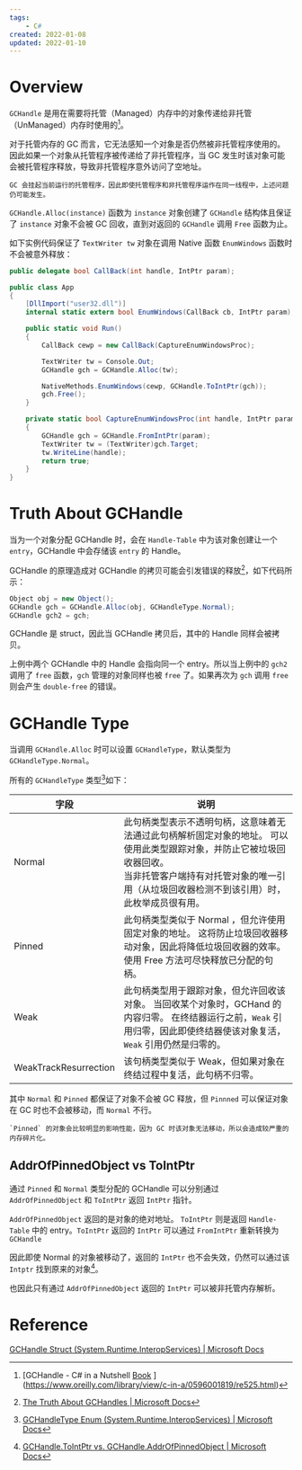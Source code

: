 ```yaml
---
tags:
    - C#
created: 2022-01-08
updated: 2022-01-10
---
```


# Overview

`GCHandle` 是用在需要将托管（Managed）内存中的对象传递给非托管（UnManaged）内存时使用的[^1]。

对于托管内存的 GC 而言，它无法感知一个对象是否仍然被非托管程序使用的。因此如果一个对象从托管程序被传递给了非托管程序，当 GC 发生时该对象可能会被托管程序释放，导致非托管程序意外访问了空地址。

```ad-note
GC 会挂起当前运行的托管程序，因此即使托管程序和非托管程序运作在同一线程中，上述问题仍可能发生。
```

`GCHandle.Alloc(instance)` 函数为 `instance` 对象创建了 `GCHandle` 结构体且保证了 `instance` 对象不会被 GC 回收，直到对返回的 `GCHandle` 调用 `Free` 函数为止。

如下实例代码保证了 `TextWriter tw` 对象在调用 Native 函数 `EnumWindows` 函数时不会被意外释放：
```csharp
public delegate bool CallBack(int handle, IntPtr param);

public class App
{
    [DllImport("user32.dll")]
    internal static extern bool EnumWindows(CallBack cb, IntPtr param);

    public static void Run()
    {
        CallBack cewp = new CallBack(CaptureEnumWindowsProc);

        TextWriter tw = Console.Out;
        GCHandle gch = GCHandle.Alloc(tw);

        NativeMethods.EnumWindows(cewp, GCHandle.ToIntPtr(gch));
        gch.Free();
    }

    private static bool CaptureEnumWindowsProc(int handle, IntPtr param)
    {
        GCHandle gch = GCHandle.FromIntPtr(param);
        TextWriter tw = (TextWriter)gch.Target;
        tw.WriteLine(handle);
        return true;
    }
}
```

# Truth About GCHandle

当为一个对象分配 GCHandle 时，会在 `Handle-Table` 中为该对象创建让一个 `entry`，GCHandle 中会存储该 `entry` 的 Handle。

GCHandle 的原理造成对 GCHandle 的拷贝可能会引发错误的释放[^2]，如下代码所示：

```csharp
Object obj = new Object();  
GCHandle gch = GCHandle.Alloc(obj, GCHandleType.Normal);  
GCHandle gch2 = gch;
```

GCHandle 是 struct，因此当 GCHandle 拷贝后，其中的 Handle 同样会被拷贝。

上例中两个 GCHandle 中的 Handle 会指向同一个 entry。所以当上例中的 `gch2` 调用了 `free` 函数，`gch` 管理的对象同样也被 `free` 了。如果再次为 `gch` 调用 `free` 则会产生 `double-free` 的错误。

# GCHandle Type

当调用 `GCHandle.Alloc` 时可以设置 `GCHandleType`，默认类型为 `GCHandleType.Normal`。

所有的 `GCHandleType` 类型[^3]如下：

| 字段                  | 说明                                                                                                                                                                                                                  |
| --------------------- | --------------------------------------------------------------------------------------------------------------------------------------------------------------------------------------------------------------------- |
| Normal                | 此句柄类型表示不透明句柄，这意味着无法通过此句柄解析固定对象的地址。 可以使用此类型跟踪对象，并防止它被垃圾回收器回收。<br>当非托管客户端持有对托管对象的唯一引用（从垃圾回收器检测不到该引用）时，此枚举成员很有用。 |
| Pinned                | 此句柄类型类似于 Normal ，但允许使用固定对象的地址。 这将防止垃圾回收器移动对象，因此将降低垃圾回收器的效率。 使用 Free 方法可尽快释放已分配的句柄。                                                                  |
| Weak                  | 此句柄类型用于跟踪对象，但允许回收该对象。 当回收某个对象时，GCHand 的内容归零。 在终结器运行之前，`Weak` 引用归零，因此即使终结器使该对象复活，`Weak` 引用仍然是归零的。                                             |
| WeakTrackResurrection | 该句柄类型类似于 Weak，但如果对象在终结过程中复活，此句柄不归零。                                                                                                                                                     |

其中 `Normal` 和 `Pinned` 都保证了对象不会被 GC 释放，但 `Pinnned` 可以保证对象在 GC 时也不会被移动，而  `Normal` 不行。

```ad-note
`Pinned` 的对象会比较明显的影响性能，因为 GC 时该对象无法移动，所以会造成较严重的内存碎片化。
```


## AddrOfPinnedObject vs ToIntPtr

通过 `Pinned` 和 `Normal` 类型分配的 GCHandle 可以分别通过 `AddrOfPinnedObject` 和 `ToIntPtr` 返回 `IntPtr` 指针。

`AddrOfPinnedObject` 返回的是对象的绝对地址。 `ToIntPtr` 则是返回 `Handle-Table` 中的 entry。`ToIntPtr` 返回的 `IntPtr` 可以通过 `FromIntPtr` 重新转换为 `GCHandle`

因此即使 Normal 的对象被移动了，返回的 `IntPtr` 也不会失效，仍然可以通过该 `Intptr` 找到原来的对象[^4]。

也因此只有通过 `AddrOfPinnedObject` 返回的 `IntPtr` 可以被非托管内存解析。

# Reference

 [GCHandle Struct (System.Runtime.InteropServices) | Microsoft Docs](https://docs.microsoft.com/en-us/dotnet/api/system.runtime.interopservices.gchandle?view=net-6.0)

[^1]: [GCHandle - C# in a Nutshell [Book](oreilly.com) ](https://www.oreilly.com/library/view/c-in-a/0596001819/re525.html)
[^2]: [The Truth About GCHandles | Microsoft Docs](https://docs.microsoft.com/en-us/archive/blogs/clyon/the-truth-about-gchandles)
[^3]: [GCHandleType Enum (System.Runtime.InteropServices) | Microsoft Docs](https://docs.microsoft.com/en-us/dotnet/api/system.runtime.interopservices.gchandletype?view=net-6.0)
[^4]: [GCHandle.ToIntPtr vs. GCHandle.AddrOfPinnedObject | Microsoft Docs](https://docs.microsoft.com/zh-cn/archive/blogs/jmstall/gchandle-tointptr-vs-gchandle-addrofpinnedobject)
